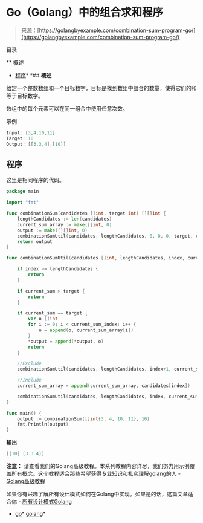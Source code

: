 <!--yml

category: 未分类

date: 2024-10-13 06:47:27

-->

# Go（Golang）中的组合求和程序

> 来源：[https://golangbyexample.com/combination-sum-program-go/](https://golangbyexample.com/combination-sum-program-go/)

目录

**   [概述](#Overview "Overview")

+   [程序](#Program "Program")*  *## **概述**

给定一个整数数组和一个目标数字，目标是找到数组中组合的数量，使得它们的和等于目标数字。

数组中的每个元素可以在同一组合中使用任意次数。

示例

```go
Input: [3,4,10,11]
Target: 10
Output: [[3,3,4],[10]]
```

## **程序**

这里是相同程序的代码。

```go
package main

import "fmt"

func combinationSum(candidates []int, target int) [][]int {
	lengthCandidates := len(candidates)
	current_sum_array := make([]int, 0)
	output := make([][]int, 0)
	combinationSumUtil(candidates, lengthCandidates, 0, 0, 0, target, current_sum_array, &output)
	return output
}

func combinationSumUtil(candidates []int, lengthCandidates, index, current_sum_index, current_sum, target int, current_sum_array []int, output *[][]int) {

	if index >= lengthCandidates {
		return
	}

	if current_sum > target {
		return
	}

	if current_sum == target {
		var o []int
		for i := 0; i < current_sum_index; i++ {
			o = append(o, current_sum_array[i])
		}
		*output = append(*output, o)
		return
	}

	//Exclude
	combinationSumUtil(candidates, lengthCandidates, index+1, current_sum_index, current_sum, target, current_sum_array, output)

	//Include
	current_sum_array = append(current_sum_array, candidates[index])

	combinationSumUtil(candidates, lengthCandidates, index, current_sum_index+1, current_sum+candidates[index], target, current_sum_array, output)
}

func main() {
	output := combinationSum([]int{3, 4, 10, 11}, 10)
	fmt.Println(output)
}
```

**输出**

```go
[[10] [3 3 4]]
```

**注意：** 请查看我们的Golang高级教程。本系列教程内容详尽，我们努力用示例覆盖所有概念。这个教程适合那些希望获得专业知识和扎实理解golang的人 - [Golang高级教程](https://golangbyexample.com/golang-comprehensive-tutorial/)

如果你有兴趣了解所有设计模式如何在Golang中实现。如果是的话，这篇文章适合你 - [所有设计模式Golang](https://golangbyexample.com/all-design-patterns-golang/)

+   [go](https://golangbyexample.com/tag/go/)*   [golang](https://golangbyexample.com/tag/golang/)*
